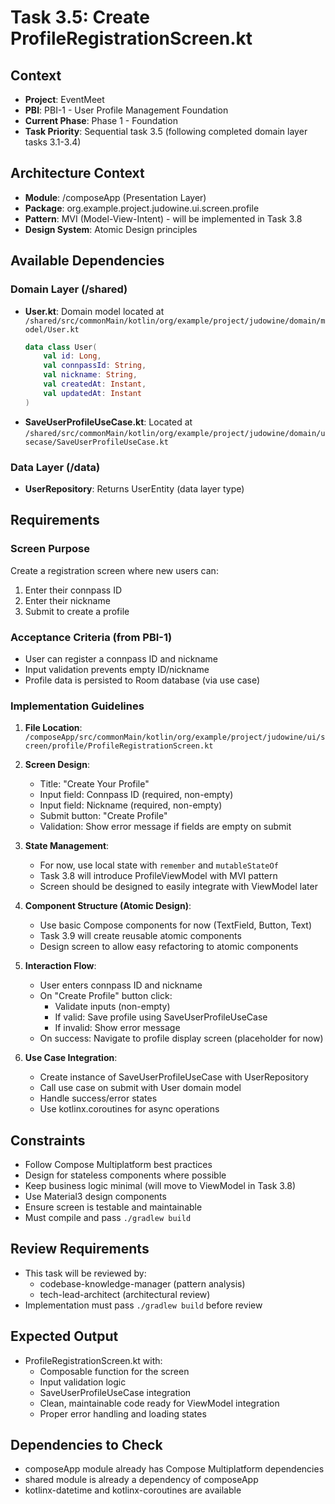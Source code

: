 # Task 3.5: Create ProfileRegistrationScreen.kt

## Context
- **Project**: EventMeet
- **PBI**: PBI-1 - User Profile Management Foundation
- **Current Phase**: Phase 1 - Foundation
- **Task Priority**: Sequential task 3.5 (following completed domain layer tasks 3.1-3.4)

## Architecture Context
- **Module**: /composeApp (Presentation Layer)
- **Package**: org.example.project.judowine.ui.screen.profile
- **Pattern**: MVI (Model-View-Intent) - will be implemented in Task 3.8
- **Design System**: Atomic Design principles

## Available Dependencies

### Domain Layer (/shared)
- **User.kt**: Domain model located at `/shared/src/commonMain/kotlin/org/example/project/judowine/domain/model/User.kt`
  ```kotlin
  data class User(
      val id: Long,
      val connpassId: String,
      val nickname: String,
      val createdAt: Instant,
      val updatedAt: Instant
  )
  ```
- **SaveUserProfileUseCase.kt**: Located at `/shared/src/commonMain/kotlin/org/example/project/judowine/domain/usecase/SaveUserProfileUseCase.kt`

### Data Layer (/data)
- **UserRepository**: Returns UserEntity (data layer type)

## Requirements

### Screen Purpose
Create a registration screen where new users can:
1. Enter their connpass ID
2. Enter their nickname
3. Submit to create a profile

### Acceptance Criteria (from PBI-1)
- User can register a connpass ID and nickname
- Input validation prevents empty ID/nickname
- Profile data is persisted to Room database (via use case)

### Implementation Guidelines

1. **File Location**: `/composeApp/src/commonMain/kotlin/org/example/project/judowine/ui/screen/profile/ProfileRegistrationScreen.kt`

2. **Screen Design**:
   - Title: "Create Your Profile"
   - Input field: Connpass ID (required, non-empty)
   - Input field: Nickname (required, non-empty)
   - Submit button: "Create Profile"
   - Validation: Show error message if fields are empty on submit

3. **State Management**:
   - For now, use local state with `remember` and `mutableStateOf`
   - Task 3.8 will introduce ProfileViewModel with MVI pattern
   - Screen should be designed to easily integrate with ViewModel later

4. **Component Structure (Atomic Design)**:
   - Use basic Compose components for now (TextField, Button, Text)
   - Task 3.9 will create reusable atomic components
   - Design screen to allow easy refactoring to atomic components

5. **Interaction Flow**:
   - User enters connpass ID and nickname
   - On "Create Profile" button click:
     - Validate inputs (non-empty)
     - If valid: Save profile using SaveUserProfileUseCase
     - If invalid: Show error message
   - On success: Navigate to profile display screen (placeholder for now)

6. **Use Case Integration**:
   - Create instance of SaveUserProfileUseCase with UserRepository
   - Call use case on submit with User domain model
   - Handle success/error states
   - Use kotlinx.coroutines for async operations

## Constraints
- Follow Compose Multiplatform best practices
- Design for stateless components where possible
- Keep business logic minimal (will move to ViewModel in Task 3.8)
- Use Material3 design components
- Ensure screen is testable and maintainable
- Must compile and pass `./gradlew build`

## Review Requirements
- This task will be reviewed by:
  - codebase-knowledge-manager (pattern analysis)
  - tech-lead-architect (architectural review)
- Implementation must pass `./gradlew build` before review

## Expected Output
- ProfileRegistrationScreen.kt with:
  - Composable function for the screen
  - Input validation logic
  - SaveUserProfileUseCase integration
  - Clean, maintainable code ready for ViewModel integration
  - Proper error handling and loading states

## Dependencies to Check
- composeApp module already has Compose Multiplatform dependencies
- shared module is already a dependency of composeApp
- kotlinx-datetime and kotlinx-coroutines are available
